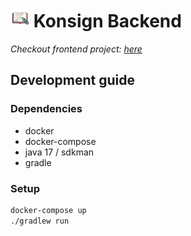 # <img src="assets/konsign_icon.png" alt="icon" width="30"/> Konsign Backend

_Checkout frontend project: [here](https://github.com/Razdeep/konsign-ui)_



## Development guide

### Dependencies
 - docker
 - docker-compose
 - java 17 / sdkman
 - gradle

### Setup

```bash
docker-compose up
./gradlew run
```
